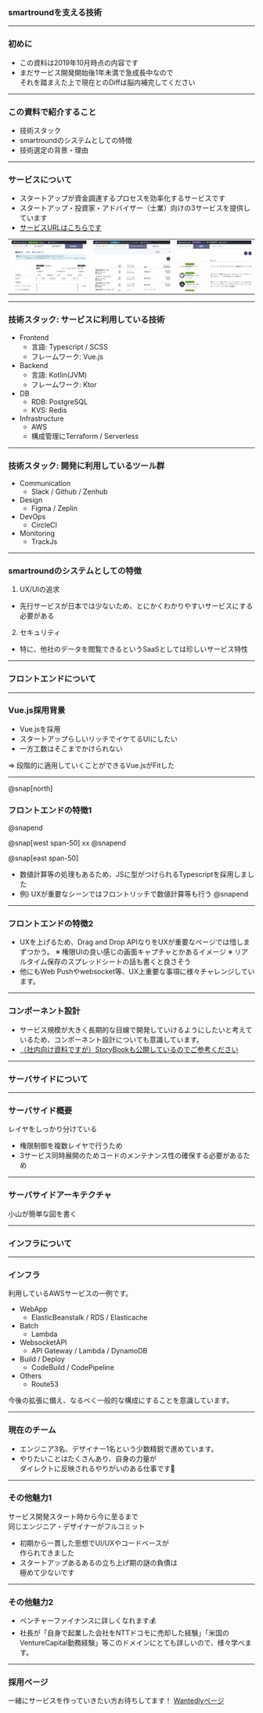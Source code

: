 ### smartroundを支える技術

---

### 初めに

* この資料は2019年10月時点の内容です
* まだサービス開発開始後1年未満で急成長中なので<br/>それを踏まえた上で現在とのDiffは脳内補完してください

---

### この資料で紹介すること

* 技術スタック
* smartroundのシステムとしての特徴
* 技術選定の背景・理由

---

### サービスについて

* スタートアップが資金調達するプロセスを効率化するサービスです
* スタートアップ・投資家・アドバイザー（士業）向けの3サービスを提供しています
* [サービスURLはこちらです](https://jp.smartround.com)
<table border="0">
<tr>
<td><img src="assets/img/startup.jpg"></td>
<td><img src="assets/img/investor.jpg"></td>
<td><img src="assets/img/advisor.jpg"></td>
</tr>
</table>

---

### 技術スタック: サービスに利用している技術

* Frontend
  * 言語: Typescript / SCSS
  * フレームワーク: Vue.js
* Backend
  * 言語: Kotlin(JVM)
  * フレームワーク: Ktor
* DB
  * RDB: PostgreSQL
  * KVS: Redis
* Infrastructure
  * AWS
  * 構成管理にTerraform / Serverless
  
---

### 技術スタック: 開発に利用しているツール群

* Communication
  * Slack / Github / Zenhub
* Design
  * Figma / Zeplin
* DevOps
  * CircleCI
* Monitoring
  * TrackJs

---

### smartroundのシステムとしての特徴

1. UX/UIの追求
  * 先行サービスが日本では少ないため、とにかくわかりやすいサービスにする必要がある
2. セキュリティ
  * 特に、他社のデータを閲覧できるというSaaSとしては珍しいサービス特性

---

### フロントエンドについて

---

### Vue.js採用背景

* Vue.jsを採用
 * スタートアップらしいリッチでイケてるUIにしたい
 * 一方工数はそこまでかけられない
 
⇒ 段階的に適用していくことができるVue.jsがFitした

---

@snap[north]
### フロントエンドの特徴1
@snapend

@snap[west span-50]
xx
@snapend

@snap[east span-50]
* 数値計算等の処理もあるため、JSに型がつけられるTypescriptを採用しました
 * 例) UXが重要なシーンではフロントリッチで数値計算等も行う
@snapend

---

### フロントエンドの特徴2

* UXを上げるため、Drag and Drop APIなりをUXが重要なページでは惜しまずつかう。
	※ 権限UIの良い感じの画面キャプチャとかあるイメージ
	※ リアルタイム保存のスプレッドシートの話も書くと良さそう
* 他にもWeb Pushやwebsocket等、UX上重要な事項に様々チャレンジしています。
---

### コンポーネント設計

* サービス規模が大きく長期的な目線で開発していけるようにしたいと考えているため、コンポーネント設計についても意識しています。
* [（社内向け資料ですが）StoryBookも公開しているのでご参考ください](https://github.com/smartround/smartround-storybook) 

---

### サーバサイドについて

---

### サーバサイド概要

レイヤをしっかり分けている
 * 権限制御を複数レイヤで行うため
 * 3サービス同時展開のためコードのメンテナンス性の確保する必要があるため

---

### サーバサイドアーキテクチャ


 小山が簡単な図を書く

---

### インフラについて

---

### インフラ

利用しているAWSサービスの一例です。

* WebApp
  * ElasticBeanstalk / RDS / Elasticache
* Batch
  * Lambda
* WebsocketAPI
  * API Gateway / Lambda / DynamoDB 
* Build / Deploy
  * CodeBuild / CodePipeline
* Others
  * Route53

今後の拡張に備え、なるべく一般的な構成にすることを意識しています。

---

### 現在のチーム

* エンジニア3名、デザイナー1名という少数精鋭で進めています。
* やりたいことはたくさんあり、自身の力量が<br/>ダイレクトに反映されるやりがいのある仕事です💪

---

### その他魅力1

サービス開発スタート時から今に至るまで<br/>同じエンジニア・デザイナーがフルコミット

* 初期から一貫した思想でUI/UXやコードベースが<br/>作られてきました
* スタートアップあるあるの立ち上げ期の謎の負債は<br/>極めて少ないです 

---

### その他魅力2

* ベンチャーファイナンスに詳しくなれます💰
* 社長が「自身で起業した会社をNTTドコモに売却した経験」「米国のVentureCapital勤務経験」等このドメインにとても詳しいので、様々学べます。

---

### 採用ページ

一緒にサービスを作っていきたい方お待ちしてます！
[Wantedlyページ](https://www.wantedly.com/companies/company_4346433/projects)
